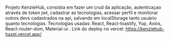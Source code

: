 Projeto KenzieHub, consistia em fazer um crud da aplicação, autenticaçao através de token jwt, cadastrar as tecnologias, acessar perfil e monitorar outros devs cadastrados na api, salvando em localStorage tanto usuário quanto tecnologias.
Tecnologias usadas: React, React-toastify, Yup, Axios, React-router-dom, Material-ui . Link do deploy no vercel: https://kenziehub-hazel.vercel.app/
